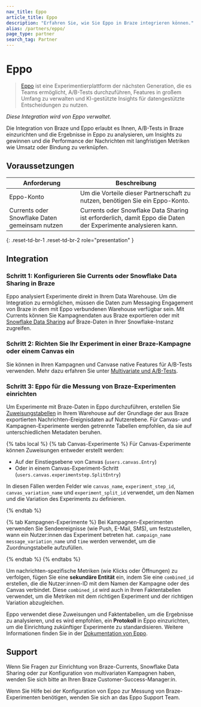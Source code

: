 ```yaml
---
nav_title: Eppo
article_title: Eppo
description: "Erfahren Sie, wie Sie Eppo in Braze integrieren können."
alias: /partners/eppo/
page_type: partner
search_tag: Partner
---
```


# Eppo

> [Eppo](https://www.geteppo.com/) ist eine Experimentierplattform der nächsten Generation, die es Teams ermöglicht, A/B-Tests durchzuführen, Features in großem Umfang zu verwalten und KI-gestützte Insights für datengestützte Entscheidungen zu nutzen.

*Diese Integration wird von Eppo verwaltet.*

Die Integration von Braze und Eppo erlaubt es Ihnen, A/B-Tests in Braze einzurichten und die Ergebnisse in Eppo zu analysieren, um Insights zu gewinnen und die Performance der Nachrichten mit langfristigen Metriken wie Umsatz oder Bindung zu verknüpfen.

## Voraussetzungen

| Anforderung                        | Beschreibung                                                                         |
|------------------------------------|-------------------------------------------------------------------------------------|
| Eppo-Konto                       | Um die Vorteile dieser Partnerschaft zu nutzen, benötigen Sie ein Eppo-Konto.                   |
| Currents oder Snowflake Daten gemeinsam nutzen | Currents oder Snowflake Data Sharing ist erforderlich, damit Eppo die Daten der Experimente analysieren kann. |
{: .reset-td-br-1 .reset-td-br-2 role="presentation" }

## Integration

### Schritt 1: Konfigurieren Sie Currents oder Snowflake Data Sharing in Braze

Eppo analysiert Experimente direkt in Ihrem Data Warehouse. Um die Integration zu ermöglichen, müssen die Daten zum Messaging Engagement von Braze in dem mit Eppo verbundenen Warehouse verfügbar sein. Mit Currents können Sie Kampagnendaten aus Braze exportieren oder mit [Snowflake Data Sharing]({{site.baseurl}}/partners/data_and_analytics/data_warehouses/snowflake) auf Braze-Daten in Ihrer Snowflake-Instanz zugreifen.

### Schritt 2: Richten Sie Ihr Experiment in einer Braze-Kampagne oder einem Canvas ein

Sie können in Ihren Kampagnen und Canvase native Features für A/B-Tests verwenden. Mehr dazu erfahren Sie unter [Multivariate und A/B-Tests](https://www.braze.com/docs/user_guide/engagement_tools/testing/multivariant_testing#what-are-multivariate-and-ab-testing).

### Schritt 3: Eppo für die Messung von Braze-Experimenten einrichten

Um Experimente mit Braze-Daten in Eppo durchzuführen, erstellen Sie [Zuweisungstabellen](https://docs.geteppo.com/data-management/definitions/assignment-sql/) in Ihrem Warehouse auf der Grundlage der aus Braze exportierten Nachrichten-Ereignisdaten auf Nutzerebene. Für Canvas- und Kampagnen-Experimente werden getrennte Tabellen empfohlen, da sie auf unterschiedlichen Metadaten beruhen.

{% tabs local %}
{% tab Canvas-Experimente %}
Für Canvas-Experimente können Zuweisungen entweder erstellt werden:

- Auf der Einstiegsebene von Canvas (`users.canvas.Entry`)
- Oder in einem Canvas-Experiment-Schritt (`users.canvas.experimentstep.SplitEntry`)

In diesen Fällen werden Felder wie `canvas_name`, `experiment_step_id`, `canvas_variation_name` und `experiment_split_id` verwendet, um den Namen und die Variation des Experiments zu definieren.

{% endtab %}

{% tab Kampagnen-Experimente %}
Bei Kampagnen-Experimenten verwenden Sie Sendeereignisse (wie Push, E-Mail, SMS), um festzustellen, wann ein Nutzer:innen das Experiment betreten hat. `campaign_name` `message_variation_name` und `time` werden verwendet, um die Zuordnungstabelle aufzufüllen.

{% endtab %}
{% endtabs %}

Um nachrichten-spezifische Metriken (wie Klicks oder Öffnungen) zu verfolgen, fügen Sie eine **sekundäre Entität** ein, indem Sie eine `combined_id` erstellen, die die Nutzer:innen-ID mit dem Namen der Kampagne oder des Canvas verbindet. Diese `combined_id` wird auch in Ihren Faktentabellen verwendet, um die Metriken mit dem richtigen Experiment und der richtigen Variation abzugleichen.

Eppo verwendet diese Zuweisungen und Faktentabellen, um die Ergebnisse zu analysieren, und es wird empfohlen, ein **Protokoll** in Eppo einzurichten, um die Einrichtung zukünftiger Experimente zu standardisieren. Weitere Informationen finden Sie in der [Dokumentation von Eppo](https://docs.geteppo.com/guides/marketing/integrating-with-braze/).

## Support

Wenn Sie Fragen zur Einrichtung von Braze-Currents, Snowflake Data Sharing oder zur Konfiguration von multivariaten Kampagnen haben, wenden Sie sich bitte an Ihren Braze Customer-Success-Manager:in.

Wenn Sie Hilfe bei der Konfiguration von Eppo zur Messung von Braze-Experimenten benötigen, wenden Sie sich an das Eppo Support Team.
